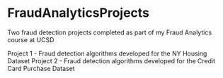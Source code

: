 # FraudAnalyticsProjects
Two fraud detection projects completed as part of my Fraud Analytics course at UCSD


Project 1 - Fraud detection algorithms developed for the NY Housing Dataset
Project 2 - Fraud detection algorithms developed for the Credit Card Purchase Dataset 
